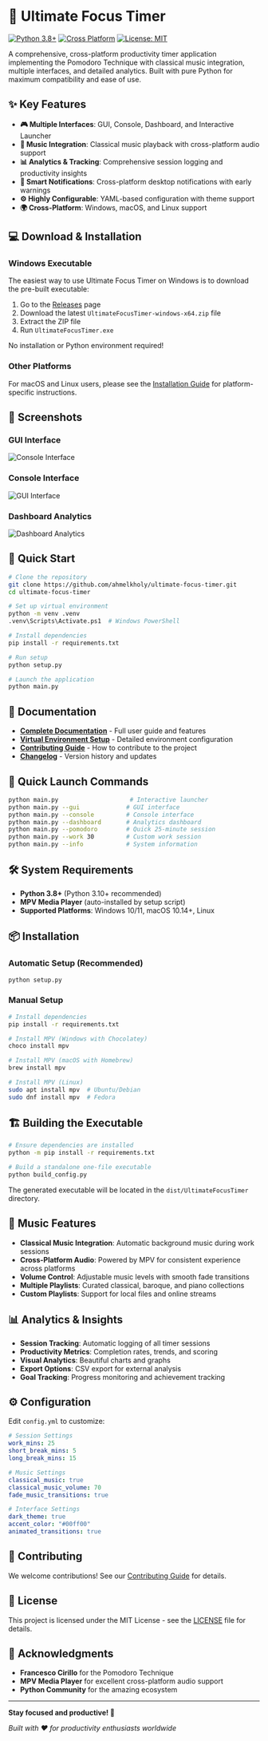 # 🎯 Ultimate Focus Timer

[![Python 3.8+](https://img.shields.io/badge/python-3.8+-blue.svg)](https://www.python.org/downloads/)
[![Cross Platform](https://img.shields.io/badge/platform-Windows%20%7C%20macOS%20%7C%20Linux-lightgrey)](https://github.com/ahmelkholy/ultimate-focus-timer)
[![License: MIT](https://img.shields.io/badge/License-MIT-yellow.svg)](LICENSE)

A comprehensive, cross-platform productivity timer application implementing the Pomodoro Technique with classical music integration, multiple interfaces, and detailed analytics. Built with pure Python for maximum compatibility and ease of use.

## ✨ Key Features

- **🎮 Multiple Interfaces**: GUI, Console, Dashboard, and Interactive Launcher
- **🎵 Music Integration**: Classical music playback with cross-platform audio support
- **📊 Analytics & Tracking**: Comprehensive session logging and productivity insights
- **🔔 Smart Notifications**: Cross-platform desktop notifications with early warnings
- **⚙️ Highly Configurable**: YAML-based configuration with theme support
- **🌍 Cross-Platform**: Windows, macOS, and Linux support

## 💻 Download & Installation

### Windows Executable

The easiest way to use Ultimate Focus Timer on Windows is to download the pre-built executable:

1. Go to the [Releases](https://github.com/ahmelkholy/ultimate-focus-timer/releases) page
2. Download the latest `UltimateFocusTimer-windows-x64.zip` file
3. Extract the ZIP file
4. Run `UltimateFocusTimer.exe`

No installation or Python environment required!

### Other Platforms

For macOS and Linux users, please see the [Installation Guide](docs/USER_GUIDE.md#installation) for platform-specific instructions.

## 📸 Screenshots

### GUI Interface

![Console Interface](files/Screenshot%202025-06-09%20165707.png)

### Console Interface

![GUI Interface](files/Screenshot%202025-06-09%20165653.png)

### Dashboard Analytics

![Dashboard Analytics](files/Screenshot%202025-06-09%20165754.png)

## 🚀 Quick Start

```bash
# Clone the repository
git clone https://github.com/ahmelkholy/ultimate-focus-timer.git
cd ultimate-focus-timer

# Set up virtual environment
python -m venv .venv
.venv\Scripts\Activate.ps1  # Windows PowerShell

# Install dependencies
pip install -r requirements.txt

# Run setup
python setup.py

# Launch the application
python main.py
```

## 📖 Documentation

- **[Complete Documentation](docs/README.md)** - Full user guide and features
- **[Virtual Environment Setup](docs/VENV_SETUP.md)** - Detailed environment configuration
- **[Contributing Guide](docs/CONTRIBUTING.md)** - How to contribute to the project
- **[Changelog](docs/CHANGELOG.md)** - Version history and updates

## 🎯 Quick Launch Commands

```bash
python main.py                    # Interactive launcher
python main.py --gui             # GUI interface
python main.py --console         # Console interface
python main.py --dashboard       # Analytics dashboard
python main.py --pomodoro        # Quick 25-minute session
python main.py --work 30         # Custom work session
python main.py --info            # System information
```

## 🛠️ System Requirements

- **Python 3.8+** (Python 3.10+ recommended)
- **MPV Media Player** (auto-installed by setup script)
- **Supported Platforms**: Windows 10/11, macOS 10.14+, Linux

## 📦 Installation

### Automatic Setup (Recommended)

```bash
python setup.py
```

### Manual Setup

```bash
# Install dependencies
pip install -r requirements.txt

# Install MPV (Windows with Chocolatey)
choco install mpv

# Install MPV (macOS with Homebrew)
brew install mpv

# Install MPV (Linux)
sudo apt install mpv  # Ubuntu/Debian
sudo dnf install mpv  # Fedora
```

## 🏗️ Building the Executable

```bash
# Ensure dependencies are installed
python -m pip install -r requirements.txt

# Build a standalone one-file executable
python build_config.py
```

The generated executable will be located in the `dist/UltimateFocusTimer` directory.

## 🎵 Music Features

- **Classical Music Integration**: Automatic background music during work sessions
- **Cross-Platform Audio**: Powered by MPV for consistent experience across platforms
- **Volume Control**: Adjustable music levels with smooth fade transitions
- **Multiple Playlists**: Curated classical, baroque, and piano collections
- **Custom Playlists**: Support for local files and online streams

## 📊 Analytics & Insights

- **Session Tracking**: Automatic logging of all timer sessions
- **Productivity Metrics**: Completion rates, trends, and scoring
- **Visual Analytics**: Beautiful charts and graphs
- **Export Options**: CSV export for external analysis
- **Goal Tracking**: Progress monitoring and achievement tracking

## ⚙️ Configuration

Edit `config.yml` to customize:

```yaml
# Session Settings
work_mins: 25
short_break_mins: 5
long_break_mins: 15

# Music Settings
classical_music: true
classical_music_volume: 70
fade_music_transitions: true

# Interface Settings
dark_theme: true
accent_color: "#00ff00"
animated_transitions: true
```

## 🤝 Contributing

We welcome contributions! See our [Contributing Guide](docs/CONTRIBUTING.md) for details.

## 📝 License

This project is licensed under the MIT License - see the [LICENSE](LICENSE) file for details.

## 🙏 Acknowledgments

- **Francesco Cirillo** for the Pomodoro Technique
- **MPV Media Player** for excellent cross-platform audio support
- **Python Community** for the amazing ecosystem

---

**Stay focused and productive! 🎯**

_Built with ❤️ for productivity enthusiasts worldwide_
